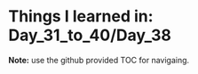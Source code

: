 # Things I learned in: Day_31_to_40/Day_38
**Note:** use the github provided TOC for navigaing.




